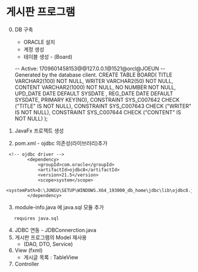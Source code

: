 # 게시판 프로그램
0. DB 구축
    - ORACLE 설치
    - 계정 생성
    - 테이블 생성 - (Board)
    
    -- Active: 1709601458153@@127.0.0.1@1521@orcl@JOEUN
-- Generated by the database client.
CREATE TABLE BOARD(
    TITLE VARCHAR2(100) NOT NULL,
    WRITER VARCHAR2(50) NOT NULL,
    CONTENT VARCHAR2(1000) NOT NULL,
    NO NUMBER NOT NULL,
    UPD_DATE DATE DEFAULT SYSDATE
,
    REG_DATE DATE DEFAULT SYSDATE,
    PRIMARY KEY(NO),
    CONSTRAINT SYS_C007642 CHECK ("TITLE" IS NOT NULL),
    CONSTRAINT SYS_C007643 CHECK ("WRITER" IS NOT NULL),
    CONSTRAINT SYS_C007644 CHECK ("CONTENT" IS NOT NULL)
);

1. JavaFx 프로젝트 생성 
2. pom.xml - ojdbc 의존성(라이브러리)추가
```
 <!-- ojdbc driver -->
        <dependency>
            <groupId>com.oracle</groupId>
            <artifactId>ojdbc8</artifactId>
            <version>21.5</version>
            <scope>system</scope>
            <systemPath>D:\JUNSU\SETUP\WINDOWS.X64_193000_db_home\jdbc\lib\ojdbc8.jar</systemPath>
        </dependency>
```
3. module-info.java 에 java.sql 모듈 추가
```
   requires java.sql 
```
4. JDBC 연동 - JDBConnerction.java
5. 게시판 프로그램의 Model 재사용
    - (DAO, DTO, Service)
6. View (fxml)
    - 게시글 목록 : TableView
7. Controller